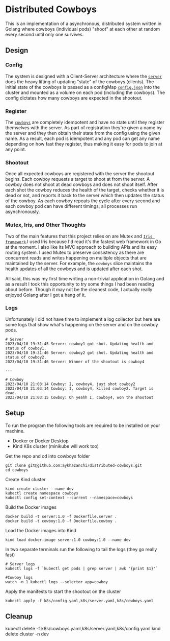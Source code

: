 # Distributed Cowboys

This is an implementation of a asynchronous, distributed system written in Golang where cowboys (individual pods) "shoot" at each other at random every second until only one survives. 

## Design

### Config
The system is designed with a Client-Server architecture where the [`server`](server.go) does the heavy lifting of updating "state" of the cowboys (clients). The initial state of the cowboys is passed as a configMap [`config.json`](k8s/config.yaml) into the cluster and mounted as a volume on each pod (including the cowboys). The config dictates how many cowboys are expected in the shootout. 


### Register
The [`cowboys`](cowboy.go) are completely idempotent and have no state until they register themselves with the server. As part of registration they're given a name by the server and they then obtain their state from the config using the given name. As a result, each pod is idempotent and any pod can get any name depending on how fast they register, thus making it easy for pods to join at any point.

### Shootout
Once all expected cowboys are registered with the server the shootout begins. Each cowboy requests a target to shoot at from the server. A cowboy does not shoot at dead cowboys and does not shoot itself. After each shot the cowboy reduces the health of the target, checks whether it is dead or not, and reports it back to the server which then updates the status of the cowboy. As each cowboy repeats the cycle after every second and each cowboy pod can have different timings, all processes run asynchronously.

### Mutex, Iris, and Other Thoughts
Two of the main features that this project relies on are Mutex and [`Iris framework`](https://www.iris-go.com/).I used Iris because I'd read it's the fastest web framework in Go at the moment. I also like its MVC approach to building APIs and its easy routing system. I used Mutex to preserve consistency as there are concurrent reads and writes happening on multiple objects that are maintained by the server. For example, the `cowboys` slice maintains the health updates of all the cowboys and is updated after each shot.

 All said, this was my first time writing a non-trivial application in Golang and as a result I took this opportunity to try some things I had been reading about before. Though it may not be the cleanest code, I actually really enjoyed Golang after I got a hang of it.

### Logs

Unfortunately I did not have time to implement a log collector but here are some logs that show what's happening on the server and on the cowboy pods.

```
# Server
2023/04/10 19:31:45 Server: cowboy1 got shot. Updating health and status of cowboy1.
2023/04/10 19:31:46 Server: cowboy2 got shot. Updating health and status of cowboy2.
2023/04/10 19:31:46 Server: Winner of the shootout is cowboy4

---

# Cowboy
2023/04/10 21:03:14 Cowboy: I, cowboy4, just shot cowboy2
2023/04/10 21:03:14 Cowboy: I, cowboy4, killed cowboy2. Target is dead.
2023/04/10 21:03:15 Cowboy: Oh yeahh I, cowboy4, won the shootout
```

## Setup

To run the program the following tools are required to be installed on your machine.
- Docker or Docker Desktop
- Kind K8s cluster (minikube will work too)

Get the repo and cd into cowboys folder
```
git clone git@github.com:aykhazanchi/distributed-cowboys.git
cd cowboys
```

Create Kind cluster
```
kind create cluster --name dev
kubectl create namespace cowboys
kubectl config set-context --current --namespace=cowboys
```

Build the Docker images
```
docker build -t server:1.0 -f Dockerfile.server . 
docker build -t cowboy:1.0 -f Dockerfile.cowboy .
```

Load the Docker images into Kind
```
kind load docker-image server:1.0 cowboy:1.0 --name dev
```

In two separate terminals run the following to tail the logs (they go really fast)
```
# Server logs
kubectl logs -f `kubectl get pods | grep server | awk '{print $1}'`

#Cowboy logs
watch -n 1 kubectl logs --selector app=cowboy
```

Apply the manifests to start the shootout on the cluster
```
kubectl apply -f k8s/config.yaml,k8s/server.yaml,k8s/cowboys.yaml
```

## Cleanup

kubectl delete -f k8s/cowboys.yaml,k8s/server.yaml,k8s/config.yaml
kind delete cluster -n dev